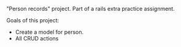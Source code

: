 <p>"Person records" project. Part of a rails extra practice assignment. </p>
<p>Goals of this project:</p>

<ul>
  <li>Create a model for person.</li>
  <li>All CRUD actions</li>
  
 </ul>
